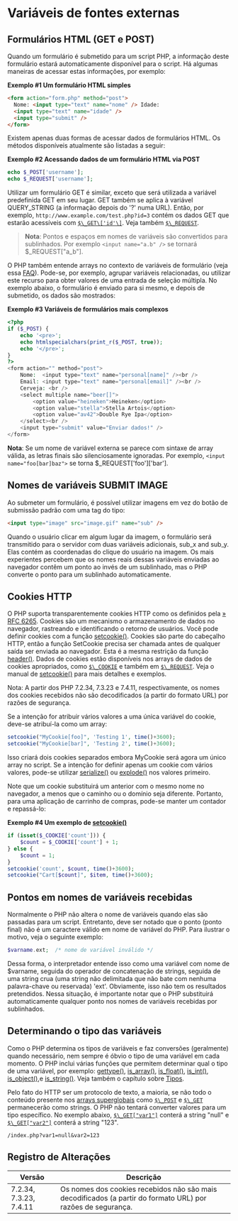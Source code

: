 # Variáveis de fontes externas

## Formulários HTML (GET e POST)

Quando um formulário é submetido para um script PHP, a informação deste formulário estará automaticamente disponível para o script. Há algumas maneiras de acessar estas informações, por exemplo:

**Exemplo #1 Um formulário HTML simples**

```html
<form action="form.php" method="post">
  Nome: <input type="text" name="nome" /> Idade:
  <input type="text" name="idade" />
  <input type="submit" />
</form>
```

Existem apenas duas formas de acessar dados de formulários HTML. Os métodos disponíveis atualmente são listadas a seguir:

**Exemplo #2 Acessando dados de um formulário HTML via POST**

```php
echo $_POST['username'];
echo $_REQUEST['username'];
```

Utilizar um formulário GET é similar, exceto que será utilizada a variável predefinida GET em seu lugar. GET também se aplica à variável QUERY_STRING (a informação depois do '?' numa URL). Então, por exemplo, `http://www.example.com/test.php?id=3` contém os dados GET que estarão acessíveis com [`$\_GET\['id'\]`](https://www.php.net/manual/pt_BR/reserved.variables.get.php). Veja também [`$\_REQUEST`](https://www.php.net/manual/pt_BR/reserved.variables.request.php).

> **Nota**: Pontos e espaços em nomes de variáveis são convertidos para sublinhados. Por exemplo `<input name="a.b" />` se tornará $\_REQUEST["a_b"].

O PHP também entende arrays no contexto de variáveis de formulário (veja essa [FAQ](https://www.php.net/manual/pt_BR/faq.html.php)). Pode-se, por exemplo, agrupar variáveis relacionadas, ou utilizar este recurso para obter valores de uma entrada de seleção múltipla. No exemplo abaixo, o formulário é enviado para si mesmo, e depois de submetido, os dados são mostrados:

**Exemplo #3 Variáveis de formulários mais complexos**

```php
<?php
if ($_POST) {
    echo '<pre>';
    echo htmlspecialchars(print_r($_POST, true));
    echo '</pre>';
}
?>
<form action="" method="post">
    Nome:  <input type="text" name="personal[name]" /><br />
    Email: <input type="text" name="personal[email]" /><br />
    Cerveja: <br />
    <select multiple name="beer[]">
        <option value="heineken">Heineken</option>
        <option value="stella">Stella Artois</option>
        <option value="av42">Double Rye Ipa</option>
    </select><br />
    <input type="submit" value="Enviar dados!" />
</form>
```

**Nota**: Se um nome de variável externa se parece com sintaxe de array válida, as letras finais são silenciosamente ignoradas. Por exemplo, `<input name="foo[bar]baz">` se torna $\_REQUEST['foo']['bar'].

## Nomes de variáveis SUBMIT IMAGE

Ao submeter um formulário, é possível utilizar imagens em vez do botão de submissão padrão com uma tag do tipo:

```html
<input type="image" src="image.gif" name="sub" />
```

Quando o usuário clicar em algum lugar da imagem, o formulário será transmitido para o servidor com duas variáveis adicionais, sub_x and sub_y. Elas contém as coordenadas do clique do usuário na imagem. Os mais experientes percebem que os nomes reais dessas variáveis enviadas ao navegador contêm um ponto ao invés de um sublinhado, mas o PHP converte o ponto para um sublinhado automaticamente.

## Cookies HTTP

O PHP suporta transparentemente cookies HTTP como os definidos pela [» RFC 6265](https://datatracker.ietf.org/doc/html/rfc6265). Cookies são um mecanismo o armazenamento de dados no navegador, rastreando e identificando o retorno de usuários. Você pode definir cookies com a função [setcookie()](https://www.php.net/manual/pt_BR/function.setcookie.php). Cookies são parte do cabeçalho HTTP, então a função SetCookie precisa ser chamada antes de qualquer saída ser enviada ao navegador. Esta é a mesma restrição da função [header()](https://www.php.net/manual/pt_BR/function.header.php). Dados de cookies estão disponíveis nos arrays de dados de cookies apropriados, como [`$\_COOKIE`](https://www.php.net/manual/pt_BR/reserved.variables.cookies.php) e também em [`$\_REQUEST`](https://www.php.net/manual/pt_BR/reserved.variables.request.php). Veja o manual de [setcookie()](https://www.php.net/manual/pt_BR/function.setcookie.php) para mais detalhes e exemplos.

Nota: A partir dos PHP 7.2.34, 7.3.23 e 7.4.11, respectivamente, os nomes dos cookies recebidos não são decodificados (a partir do formato URL) por razões de segurança.

Se a intenção for atribuir vários valores a uma única variável do cookie, deve-se atribuí-la como um array:

```php
setcookie("MyCookie[foo]", 'Testing 1', time()+3600);
setcookie("MyCookie[bar]", 'Testing 2', time()+3600);
```

Isso criará dois cookies separados embora MyCookie será agora um único array no script. Se a intenção for definir apenas um cookie com vários valores, pode-se utilizar [serialize()](https://www.php.net/manual/pt_BR/function.serialize.php) ou [explode()](https://www.php.net/manual/pt_BR/function.explode.php) nos valores primeiro.

Note que um cookie substituirá um anterior com o mesmo nome no navegador, a menos que o caminho ou o domínio seja diferente. Portanto, para uma aplicação de carrinho de compras, pode-se manter um contador e repassá-lo:

**Exemplo #4 Um exemplo de [setcookie()](https://www.php.net/manual/pt_BR/function.setcookie.php)**

```php
if (isset($_COOKIE['count'])) {
    $count = $_COOKIE['count'] + 1;
} else {
    $count = 1;
}
setcookie('count', $count, time()+3600);
setcookie("Cart[$count]", $item, time()+3600);
```

## Pontos em nomes de variáveis recebidas

Normalmente o PHP não altera o nome de variáveis quando elas são passadas para um script. Entretanto, deve ser notado que o ponto (ponto final) não é um caractere válido em nome de variável do PHP. Para ilustrar o motivo, veja o seguinte exemplo:

```php
$varname.ext;  /* nome de variável inválido */
```

Dessa forma, o interpretador entende isso como uma variável com nome de $varname, seguida do operador de concatenação de strings, seguida de uma string crua (uma string não delimitada que não bate com nenhuma palavra-chave ou reservada) 'ext'. Obviamente, isso não tem os resultados pretendidos.
Nessa situação, é importante notar que o PHP substituirá automaticamente qualquer ponto nos nomes de variáveis recebidas por sublinhados.

## Determinando o tipo das variáveis

Como o PHP determina os tipos de variáveis e faz conversões (geralmente) quando necessário, nem sempre é óbvio o tipo de uma variável em cada momento. O PHP inclui várias funções que permitem determinar qual o tipo de uma variável, por exemplo: [gettype()](https://www.php.net/manual/pt_BR/function.gettype.php), [is_array()](https://www.php.net/manual/pt_BR/function.is-array.php), [is_float()](https://www.php.net/manual/pt_BR/function.is-float.php), [is_int()](https://www.php.net/manual/pt_BR/function.is-int.php), [is_object()](https://www.php.net/manual/pt_BR/function.is-object.php),e [is_string()](https://www.php.net/manual/pt_BR/function.is-string.php). Veja também o capítulo sobre [Tipos](https://www.php.net/manual/pt_BR/language.types.php).

Pelo fato do HTTP ser um protocolo de texto, a maioria, se não todo o conteúdo presente nos [arrays superglobais](https://www.php.net/manual/pt_BR/language.variables.superglobals.php) como [`$\_POST`](https://www.php.net/manual/pt_BR/reserved.variables.post.php) e [`$\_GET`](https://www.php.net/manual/pt_BR/reserved.variables.get.php) permanecerão como strings. O PHP não tentará converter valores para um tipo específico. No exemplo abaixo, [`$\_GET["var1"]`](https://www.php.net/manual/pt_BR/reserved.variables.get.php) conterá a string "null" e [`$\_GET["var2"]`](https://www.php.net/manual/pt_BR/reserved.variables.get.php) conterá a string "123".

`/index.php?var1=null&var2=123`

## Registro de Alterações

| Versão                 | Descrição                                                                                                    |
| ---------------------- | ------------------------------------------------------------------------------------------------------------ |
| 7.2.34, 7.3.23, 7.4.11 | Os nomes dos cookies recebidos não são mais decodificados (a partir do formato URL) por razões de segurança. |
